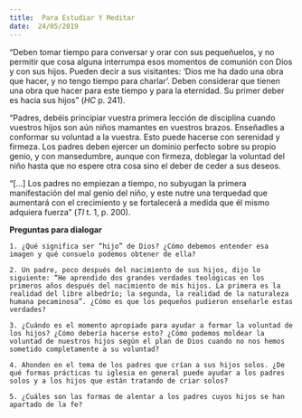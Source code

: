```yaml
---
title:  Para Estudiar Y Meditar
date:  24/05/2019
---
```


“Deben tomar tiempo para conversar y orar con sus pequeñuelos, y no permitir que cosa alguna interrumpa esos momentos de comunión con Dios y con sus hijos. Pueden decir a sus visitantes: ‘Dios me ha dado una obra que hacer, y no tengo tiempo para charlar’. Deben considerar que tienen una obra que hacer para este tiempo y para la eternidad. Su primer deber es hacia sus hijos” (_HC_ p. 241).

“Padres, debéis principiar vuestra primera lección de disciplina cuando vuestros hijos son aún niños mamantes en vuestros brazos. Enseñadles a conformar su voluntad a la vuestra. Esto puede hacerse con serenidad y firmeza. Los padres deben ejercer un dominio perfecto sobre su propio genio, y con mansedumbre, aunque con firmeza, doblegar la voluntad del niño hasta que no espere otra cosa sino el deber de ceder a sus deseos. 

“[...] Los padres no empiezan a tiempo, no subyugan la primera manifestación del mal genio del niño, y este nutre una terquedad que aumentará con el crecimiento y se fortalecerá a medida que él mismo adquiera fuerza” (_TI_ t. 1, p. 200).

**Preguntas para dialogar**

`1. ¿Qué significa ser “hijo” de Dios? ¿Cómo debemos entender esa imagen y qué consuelo podemos obtener de ella?`

`2. Un padre, poco después del nacimiento de sus hijos, dijo lo siguiente: “He aprendido dos grandes verdades teológicas en los primeros años después del nacimiento de mis hijos. La primera es la realidad del libre albedrío; la segunda, la realidad de la naturaleza humana pecaminosa”. ¿Cómo es que los pequeños pudieron enseñarle estas verdades?`

`3. ¿Cuándo es el momento apropiado para ayudar a formar la voluntad de los hijos? ¿Cómo debería hacerse esto? ¿Cómo podemos moldear la voluntad de nuestros hijos según el plan de Dios cuando no nos hemos sometido completamente a su voluntad?`

`4. Ahonden en el tema de los padres que crían a sus hijos solos. ¿De qué formas prácticas tu iglesia en general puede ayudar a los padres solos y a los hijos que están tratando de criar solos?`

`5. ¿Cuáles son las formas de alentar a los padres cuyos hijos se han apartado de la fe?`